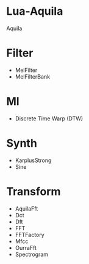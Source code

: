 # Lua-Aquila
Aquila

# Filter
* MelFilter
* MelFilterBank

# Ml
* Discrete Time Warp (DTW)

# Synth
* KarplusStrong
* Sine

# Transform
* AquilaFft
* Dct
* Dft
* FFT
* FFTFactory
* Mfcc
* OurraFft
* Spectrogram


